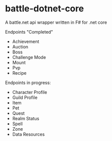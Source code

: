 # battle-dotnet-core

A battle.net api wrapper written in F# for .net core

Endpoints "Completed"

- Achievement
- Auction
- Boss
- Challenge Mode
- Mount
- Pvp
- Recipe

Endpoints in progress:

- Character Profile
- Guild Profile
- Item
- Pet
- Quest
- Realm Status
- Spell
- Zone
- Data Resources
